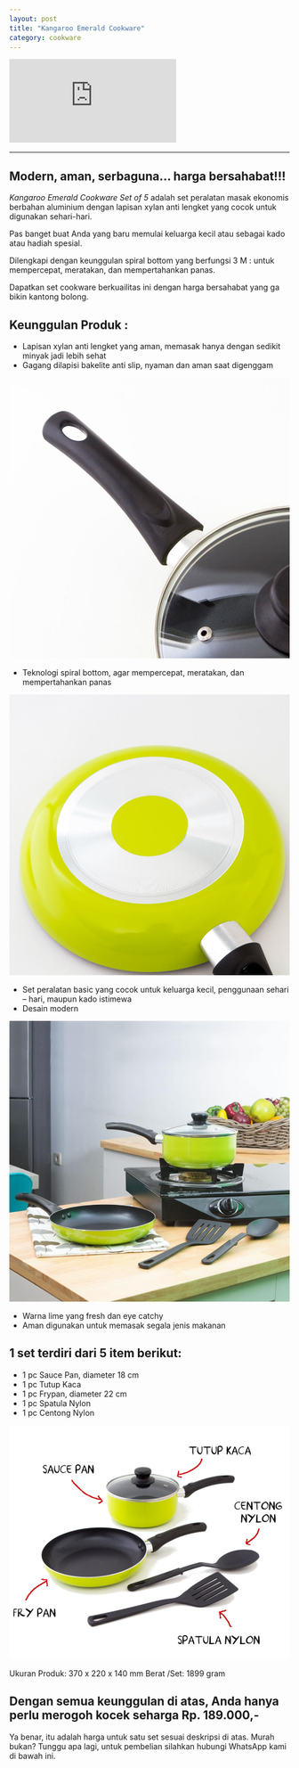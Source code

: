 ```yaml
---
layout: post
title: "Kangaroo Emerald Cookware"
category: cookware
---
```

<div class="video-container">
<iframe src="https://www.youtube.com/embed/jTj6p5Hwn80" frameborder="0" allow="accelerometer; autoplay; encrypted-media; gyroscope; picture-in-picture" allowfullscreen></iframe>
</div>

***
## Modern, aman, serbaguna... harga bersahabat!!!

*Kangaroo Emerald Cookware Set of 5* adalah set peralatan masak ekonomis berbahan aluminium dengan lapisan xylan anti lengket yang cocok untuk digunakan sehari-hari.

Pas banget buat Anda yang baru memulai keluarga kecil atau sebagai kado atau hadiah spesial.

Dilengkapi dengan keunggulan spiral bottom yang berfungsi 3 M : untuk mempercepat, meratakan, dan mempertahankan panas.

Dapatkan set cookware berkuailitas ini dengan harga bersahabat yang ga bikin kantong bolong.

## Keunggulan Produk :
- Lapisan xylan anti lengket yang aman, memasak hanya dengan sedikit minyak jadi lebih sehat
- Gagang dilapisi bakelite anti slip, nyaman dan aman saat digenggam

![gagang anti slip](/images/kang6.jpg)

- Teknologi spiral bottom, agar mempercepat, meratakan, dan mempertahankan panas

![spiral bottom](/images/kang3.jpg)


- Set peralatan basic yang cocok untuk keluarga kecil, penggunaan sehari – hari, maupun kado istimewa
- Desain modern

![desain modern](/images/cover.jpg)

- Warna lime yang fresh dan eye catchy
- Aman digunakan untuk memasak segala jenis makanan

## 1 set terdiri dari 5 item berikut:
- 1 pc Sauce Pan, diameter 18 cm
- 1 pc Tutup Kaca
- 1 pc Frypan, diameter 22 cm
- 1 pc Spatula Nylon
- 1 pc Centong Nylon

![satu set](/images/kang2.jpg)

Ukuran Produk: 
370 x 220 x 140 mm
Berat /Set: 
1899 gram

## Dengan semua keunggulan di atas, Anda hanya perlu merogoh kocek seharga **Rp. 189.000,-** 

Ya benar, itu adalah harga untuk satu set sesuai deskripsi di atas. Murah bukan? Tunggu apa lagi, untuk pembelian silahkan hubungi WhatsApp kami di bawah ini.
